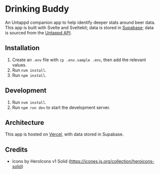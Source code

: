 # Drinking Buddy

An Untappd companion app to help identify deeper stats around beer data. This app is built with Svelte and Sveltekit; data is stored in [Supabase](https://supabase.com/); data is sourced from the [Untappd API](https://untappd.com/api/docs).

## Installation

1. Create an `.env` file with `cp .env.sample .env`, then add the relevant values.
2. Run `nvm install`.
3. Run `npm install`.

## Development

1. Run `nvm install`.
2. Run `npm run dev` to start the development server.

## Architecture

This app is hosted on [Vercel](https://vercel.com/), with data stored in Supabase.

## Credits

- Icons by HeroIcons v1 Solid (https://icones.js.org/collection/heroicons-solid)
